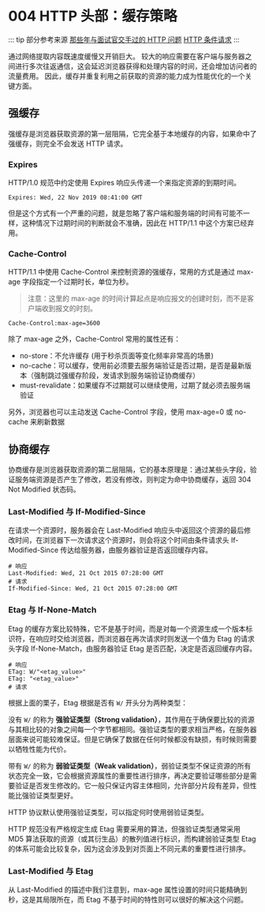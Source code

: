 # 004 HTTP 头部：缓存策略

::: tip 部分参考来源
[那些年与面试官交手过的 HTTP 问题](https://mp.weixin.qq.com/s/3xezNAr4yZa2LQURIarHZg)
[HTTP 条件请求](https://developer.mozilla.org/zh-CN/docs/Web/HTTP/Conditional_requests)
:::

通过网络提取内容既速度缓慢又开销巨大。 较大的响应需要在客户端与服务器之间进行多次往返通信，这会延迟浏览器获得和处理内容的时间，还会增加访问者的流量费用。 因此，缓存并重复利用之前获取的资源的能力成为性能优化的一个关键方面。

## 强缓存

强缓存是浏览器获取资源的第一层阻隔，它完全基于本地缓存的内容，如果命中了强缓存，则完全不会发送 HTTP 请求。

### Expires

HTTP/1.0 规范中约定使用 Expires 响应头传递一个来指定资源的到期时间。

```
Expires: Wed, 22 Nov 2019 08:41:00 GMT
```

但是这个方式有一个严重的问题，就是忽略了客户端和服务端的时间有可能不一样，这种情况下过期时间的判断就会不准确，因此在 HTTP/1.1 中这个方案已经弃用。

### Cache-Control

HTTP/1.1 中使用 Cache-Control 来控制资源的强缓存，常用的方式是通过 max-age 字段指定一个过期时长，单位为秒。

> 注意：这里的 max-age 的时间计算起点是响应报文的创建时刻，而不是客户端收到报文的时刻。

```
Cache-Control:max-age=3600
```

除了 max-age 之外，Cache-Control 常用的属性还有：

* no-store：不允许缓存 (用于秒杀页面等变化频率非常高的场景)
* no-cache：可以缓存，使用前必须要去服务端验证是否过期，是否是最新版本（强制跳过强缓存阶段，发请求到服务端验证协商缓存）
* must-revalidate：如果缓存不过期就可以继续使用，过期了就必须去服务端验证

另外，浏览器也可以主动发送 Cache-Control 字段，使用 max-age=0 或 no-cache 来刷新数据

## 协商缓存

协商缓存是浏览器获取资源的第二层阻隔，它的基本原理是：通过某些头字段，验证服务端资源是否产生了修改，若没有修改，则判定为命中协商缓存，返回 304 Not Modified 状态码。

### Last-Modified 与 If-Modified-Since

在请求一个资源时，服务器会在 Last-Modified 响应头中返回这个资源的最后修改时间，在浏览器下一次请求这个资源时，则会将这个时间由条件请求头 If-Modified-Since 传达给服务器，由服务器验证是否返回缓存内容。

```
# 响应
Last-Modified: Wed, 21 Oct 2015 07:28:00 GMT
# 请求
If-Modified-Since: Wed, 21 Oct 2015 07:28:00 GMT
```

### Etag 与 If-None-Match

Etag 的缓存方案比较特殊，它不是基于时间，而是对每一个资源生成一个版本标识符，在响应时交给浏览器，而浏览器在再次请求时则发送一个值为 Etag 的请求头字段 If-None-Match，由服务器验证 Etag 是否匹配，决定是否返回缓存内容。

```
# 响应
ETag: W/"<etag_value>"
ETag: "<etag_value>"
# 请求
```

根据上面的栗子，Etag 根据是否有 `W/` 开头分为两种类型：

没有 `W/` 的称为 **强验证类型（Strong validation）**，其作用在于确保要比较的资源与其相比较的对象之间每一个字节都相同。强验证类型的要求相当严格，在服务器层面来说可能较难保证。但是它确保了数据在任何时候都没有缺损，有时候则需要以牺牲性能为代价。

带有 `W/` 的称为 **弱验证类型（Weak validation）**，弱验证类型不保证资源的所有状态完全一致，它会根据资源属性的重要性进行排序，再决定要验证哪些部分是需要验证是否发生修改的。它一般只保证内容主体相同，允许部分片段有差异，但性能比强验证类型更好。

HTTP 协议默认使用强验证类型，可以指定何时使用弱验证类型。

HTTP 规范没有严格规定生成 Etag 需要采用的算法，但强验证类型通常采用 MD5 算法获取的资源（或其衍生品）的散列值进行标识，而构建弱验证类型 Etag 的体系可能会比较复杂，因为这会涉及到对页面上不同元素的重要性进行排序。

### Last-Modified 与 Etag

从 Last-Modified 的描述中我们注意到，max-age 属性设置的时间只能精确到秒，这是其局限所在，而 Etag 不基于时间的特性则可以很好的解决这个问题。
